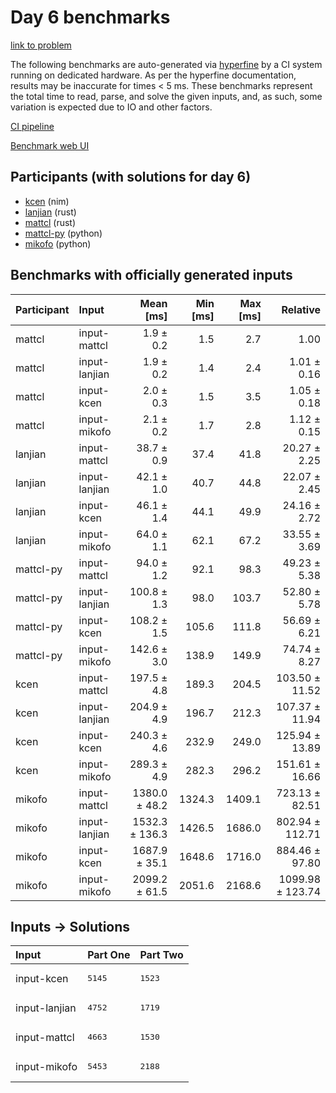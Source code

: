 # Day 6 benchmarks

[link to problem](https://adventofcode.com/2024/day/6)

The following benchmarks are auto-generated via
[hyperfine](https://github.com/sharkdp/hyperfine) by a CI system running on
dedicated hardware. As per the hyperfine documentation, results may be
inaccurate for times < 5 ms. These benchmarks represent the total time to read,
parse, and solve the given inputs, and, as such, some variation is expected due
to IO and other factors.

[CI pipeline](http://ci.papercode.net:8080/teams/main/pipelines/aoc2024)

[Benchmark web UI](https://aoc.ancalagon.black)


## Participants (with solutions for day 6)

- [kcen](https://github.com/kcen/aoc2024) (nim)
- [lanjian](https://github.com/lanjian/aoc-2024) (rust)
- [mattcl](https://github.com/mattcl/aoc2024) (rust)
- [mattcl-py](https://github.com/mattcl/aoc2024-py) (python)
- [mikofo](https://github.com/mikofo/aoc2024) (python)


## Benchmarks with officially generated inputs

| Participant | Input | Mean [ms] | Min [ms] | Max [ms] | Relative |
|:---|:---|---:|---:|---:|---:|
| mattcl | input-mattcl | 1.9 ± 0.2 | 1.5 | 2.7 | 1.00 |
| mattcl | input-lanjian | 1.9 ± 0.2 | 1.4 | 2.4 | 1.01 ± 0.16 |
| mattcl | input-kcen | 2.0 ± 0.3 | 1.5 | 3.5 | 1.05 ± 0.18 |
| mattcl | input-mikofo | 2.1 ± 0.2 | 1.7 | 2.8 | 1.12 ± 0.15 |
| lanjian | input-mattcl | 38.7 ± 0.9 | 37.4 | 41.8 | 20.27 ± 2.25 |
| lanjian | input-lanjian | 42.1 ± 1.0 | 40.7 | 44.8 | 22.07 ± 2.45 |
| lanjian | input-kcen | 46.1 ± 1.4 | 44.1 | 49.9 | 24.16 ± 2.72 |
| lanjian | input-mikofo | 64.0 ± 1.1 | 62.1 | 67.2 | 33.55 ± 3.69 |
| mattcl-py | input-mattcl | 94.0 ± 1.2 | 92.1 | 98.3 | 49.23 ± 5.38 |
| mattcl-py | input-lanjian | 100.8 ± 1.3 | 98.0 | 103.7 | 52.80 ± 5.78 |
| mattcl-py | input-kcen | 108.2 ± 1.5 | 105.6 | 111.8 | 56.69 ± 6.21 |
| mattcl-py | input-mikofo | 142.6 ± 3.0 | 138.9 | 149.9 | 74.74 ± 8.27 |
| kcen | input-mattcl | 197.5 ± 4.8 | 189.3 | 204.5 | 103.50 ± 11.52 |
| kcen | input-lanjian | 204.9 ± 4.9 | 196.7 | 212.3 | 107.37 ± 11.94 |
| kcen | input-kcen | 240.3 ± 4.6 | 232.9 | 249.0 | 125.94 ± 13.89 |
| kcen | input-mikofo | 289.3 ± 4.9 | 282.3 | 296.2 | 151.61 ± 16.66 |
| mikofo | input-mattcl | 1380.0 ± 48.2 | 1324.3 | 1409.1 | 723.13 ± 82.51 |
| mikofo | input-lanjian | 1532.3 ± 136.3 | 1426.5 | 1686.0 | 802.94 ± 112.71 |
| mikofo | input-kcen | 1687.9 ± 35.1 | 1648.6 | 1716.0 | 884.46 ± 97.80 |
| mikofo | input-mikofo | 2099.2 ± 61.5 | 2051.6 | 2168.6 | 1099.98 ± 123.74 |


## Inputs -> Solutions

| Input | Part One | Part Two |
|:---|:---|:---|
|input-kcen|<pre>5145</pre>|<pre>1523</pre>|
|input-lanjian|<pre>4752</pre>|<pre>1719</pre>|
|input-mattcl|<pre>4663</pre>|<pre>1530</pre>|
|input-mikofo|<pre>5453</pre>|<pre>2188</pre>|
